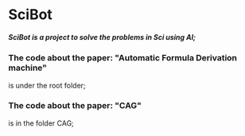 # SciBot 
##### SciBot is a project to solve the problems in Sci using AI;

### The code about the paper: "Automatic Formula Derivation machine"
is under the root folder;

### The code about the paper: "CAG"
is in the folder CAG;
